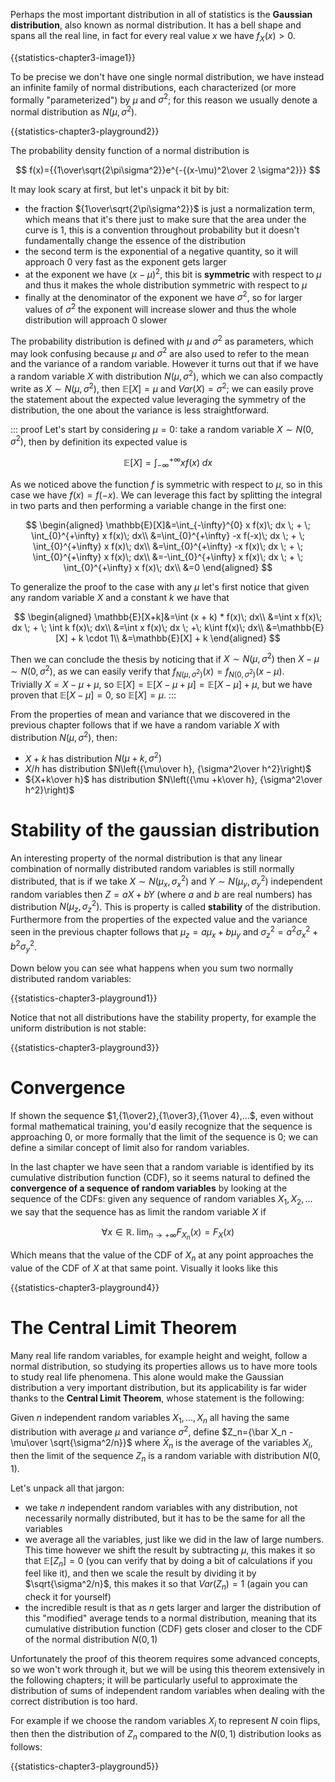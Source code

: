 Perhaps the most important distribution in all of statistics is the **Gaussian distribution**, also known as normal distribution. It has a bell shape and spans all the real line, in fact for every real value $x$ we have $f_X(x)>0$.

{{statistics-chapter3-image1}}

To be precise we don't have one single normal distribution, we have instead an infinite family of normal distributions, each characterized (or more formally "parameterized") by $\mu$ and $\sigma^2$; for this reason we usually denote a normal distribution as $N(\mu,\sigma^2)$.

{{statistics-chapter3-playground2}}

The probability density function of a normal distribution is

$$
f(x)={{1\over\sqrt{2\pi\sigma^2}}e^{-{(x-\mu)^2\over 2 \sigma^2}}}
$$

It may look scary at first, but let's unpack it bit by bit:

-   the fraction ${1\over\sqrt{2\pi\sigma^2}}$ is just a normalization term, which means that it's there just to make sure that the area under the curve is $1$, this is a convention throughout probability but it doesn't fundamentally change the essence of the distribution
-   the second term is the exponential of a negative quantity, so it will approach $0$ very fast as the exponent gets larger
-   at the exponent we have $(x-\mu)^2$, this bit is **symmetric** with respect to $\mu$ and thus it makes the whole distribution symmetric with respect to $\mu$
-   finally at the denominator of the exponent we have $\sigma^2$, so for larger values of $\sigma^2$ the exponent will increase slower and thus the whole distribution will approach $0$ slower

The probability distribution is defined with $\mu$ and $\sigma^2$ as parameters, which may look confusing because $\mu$ and $\sigma^2$ are also used to refer to the mean and the variance of a random variable. However it turns out that if we have a random variable $X$ with distribution $N(\mu,\sigma^2)$, which we can also compactly write as $X\sim N(\mu,\sigma^2)$, then $\mathbb{E}[X]=\mu$ and $Var(X)=\sigma^2$; we can easily prove the statement about the expected value leveraging the symmetry of the distribution, the one about the variance is less straightforward.

::: proof
Let's start by considering $\mu=0$: take a random variable $X\sim N(0,\sigma^2)$, then by definition its expected value is

$$
\mathbb{E}[X]=\int_{-\infty}^{+\infty} x f(x)\; dx
$$

As we noticed above the function $f$ is symmetric with respect to $\mu$, so in this case we have $f(x)=f(-x)$. We can leverage this fact by splitting the integral in two parts and then performing a variable change in the first one:

$$
\begin{aligned}
\mathbb{E}[X]&=\int_{-\infty}^{0} x f(x)\; dx \; + \; \int_{0}^{+\infty} x f(x)\; dx\\
&=\int_{0}^{+\infty} -x f(-x)\; dx \; + \; \int_{0}^{+\infty} x f(x)\; dx\\
&=\int_{0}^{+\infty} -x f(x)\; dx \; + \; \int_{0}^{+\infty} x f(x)\; dx\\
&=-\int_{0}^{+\infty} x f(x)\; dx \; + \; \int_{0}^{+\infty} x f(x)\; dx\\
&=0
\end{aligned}
$$

To generalize the proof to the case with any $\mu$ let's first notice that given any random variable $X$ and a constant $k$ we have that

$$
\begin{aligned}
\mathbb{E}[X+k]&=\int (x + k) * f(x)\; dx\\
&=\int x f(x)\; dx \; + \; \int k f(x)\; dx\\
&=\int x f(x)\; dx \; +\; k\int f(x)\; dx\\
&=\mathbb{E}[X] + k \cdot 1\\
&=\mathbb{E}[X] + k
\end{aligned}
$$

Then we can conclude the thesis by noticing that if $X\sim N(\mu, \sigma^2)$ then $X-\mu\sim N(0, \sigma^2)$, as we can easily verify that $f_{N(\mu,\sigma^2)}(x)=f_{N(0,\sigma^2)}(x-\mu)$.  
Trivially $X=X-\mu + \mu$, so $\mathbb{E}[X]=\mathbb{E}[X-\mu+\mu]=\mathbb{E}[X-\mu]+\mu$, but we have proven that $\mathbb{E}[X-\mu]=0$, so $\mathbb{E}[X]=\mu$.
:::

From the properties of mean and variance that we discovered in the previous chapter follows that if we have a random variable $X$ with distribution $N(\mu, \sigma^2)$, then:

-   $X+k$ has distribution $N(\mu+k, \sigma^2)$
-   $X/h$ has distribution $N\left({\mu\over h}, {\sigma^2\over h^2}\right)$
-   ${X+k\over h}$ has distribution $N\left({\mu +k\over h}, {\sigma^2\over h^2}\right)$

# Stability of the gaussian distribution

An interesting property of the normal distribution is that any linear combination of normally distributed random variables is still normally distributed, that is if we take $X\sim N(\mu_x, \sigma_x^2)$ and $Y\sim N(\mu_y, \sigma_y^2)$ independent random variables then $Z=aX+bY$ (where $a$ and $b$ are real numbers) has distribution $N(\mu_z,\sigma_z^2)$. This is property is called **stability** of the distribution.  
Furthermore from the properties of the expected value and the variance seen in the previous chapter follows that $\mu_z=a\mu_x+b\mu_y$ and $\sigma_z^2=a^2\sigma_x^2+b^2\sigma_y^2$.

Down below you can see what happens when you sum two normally distributed random variables:

{{statistics-chapter3-playground1}}

Notice that not all distributions have the stability property, for example the uniform distribution is not stable:

{{statistics-chapter3-playground3}}

# Convergence

If shown the sequence $1,{1\over2},{1\over3},{1\over 4},...$, even without formal mathematical training, you'd easily recognize that the sequence is approaching $0$, or more formally that the limit of the sequence is $0$; we can define a similar concept of limit also for random variables.

In the last chapter we have seen that a random variable is identified by its cumulative distribution function (CDF), so it seems natural to defined the **convergence of a sequence of random variables** by looking at the sequence of the CDFs: given any sequence of random variables $X_1,X_2,...$ we say that the sequence has as limit the random variable $X$ if

$$
\forall x\in\mathbb{R}.\; \lim_{n\to+\infty} F_{X_n}(x)=F_X(x)
$$

Which means that the value of <span style="color:var(--primary-color)">the CDF of $X_n$</span> at any point approaches the value of <span style="color:var(--blue)">the CDF of $X$</span> at that same point. Visually it looks like this

{{statistics-chapter3-playground4}}

# The Central Limit Theorem

Many real life random variables, for example height and weight, follow a normal distribution, so studying its properties allows us to have more tools to study real life phenomena. This alone would make the Gaussian distribution a very important distribution, but its applicability is far wider thanks to the **Central Limit Theorem**, whose statement is the following:

Given $n$ independent random variables $X_1,...,X_n$ all having the same distribution with average $\mu$ and variance $\sigma^2$, define $Z_n={\bar X_n -\mu\over \sqrt{\sigma^2/n}}$ where $\bar X_n$ is the average of the variables $X_i$, then the limit of the sequence $Z_n$ is a random variable with distribution $N(0,1)$.

Let's unpack all that jargon:

-   we take $n$ independent random variables with any distribution, not necessarily normally distributed, but it has to be the same for all the variables
-   we average all the variables, just like we did in the law of large numbers. This time however we shift the result by subtracting $\mu$, this makes it so that $\mathbb{E}[Z_n]=0$ (you can verify that by doing a bit of calculations if you feel like it), and then we scale the result by dividing it by $\sqrt{\sigma^2/n}$, this makes it so that $Var(Z_n)=1$ (again you can check it for yourself)
-   the incredible result is that as $n$ gets larger and larger the distribution of this "modified" average tends to a normal distribution, meaning that its cumulative distribution function (CDF) gets closer and closer to the CDF of the normal distribution $N(0,1)$

Unfortunately the proof of this theorem requires some advanced concepts, so we won't work through it, but we will be using this theorem extensively in the following chapters; it will be particularly useful to approximate the distribution of sums of independent random variables when dealing with the correct distribution is too hard.

For example if we choose the random variables $X_i$ to represent $N$ coin flips, then then the <span style="color:var(--primary-color)">distribution of $Z_n$</span> compared to the <span style="color:var(--blue)">$N(0,1)$ distribution</span> looks as follows:

{{statistics-chapter3-playground5}}
